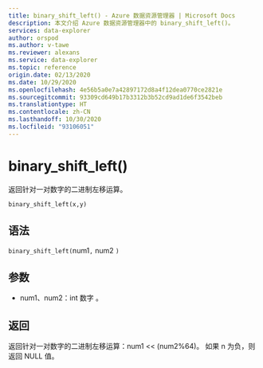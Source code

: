```yaml
---
title: binary_shift_left() - Azure 数据资源管理器 | Microsoft Docs
description: 本文介绍 Azure 数据资源管理器中的 binary_shift_left()。
services: data-explorer
author: orspod
ms.author: v-tawe
ms.reviewer: alexans
ms.service: data-explorer
ms.topic: reference
origin.date: 02/13/2020
ms.date: 10/29/2020
ms.openlocfilehash: 4e56b5a0e7a42897172d8a4f12dea0770ce2821e
ms.sourcegitcommit: 93309cd649b17b3312b3b52cd9ad1de6f3542beb
ms.translationtype: HT
ms.contentlocale: zh-CN
ms.lasthandoff: 10/30/2020
ms.locfileid: "93106051"
---
```

# <a name="binary_shift_left"></a>binary_shift_left()

返回针对一对数字的二进制左移运算。

```kusto
binary_shift_left(x,y)  
```

## <a name="syntax"></a>语法

`binary_shift_left(`num1`,` num2 `)` 

## <a name="arguments"></a>参数

* num1、num2：int 数字 。

## <a name="returns"></a>返回

返回针对一对数字的二进制左移运算：num1 << (num2%64)。
如果 n 为负，则返回 NULL 值。